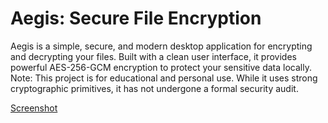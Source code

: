 # Aegis: Secure File Encryption
Aegis is a simple, secure, and modern desktop application for encrypting and decrypting your files. Built with a clean user interface, it provides powerful AES-256-GCM encryption to protect your sensitive data locally.
Note: This project is for educational and personal use. While it uses strong cryptographic primitives, it has not undergone a formal security audit.

[Screenshot](screenshot.png)